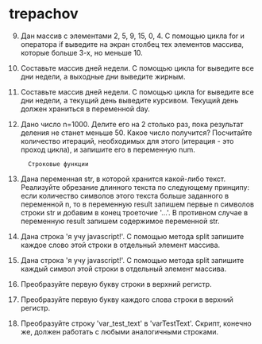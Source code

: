 # trepachov

 9. Дан массив с элементами 2, 5, 9, 15, 0, 4. С помощью цикла for и оператора if выведите на экран столбец тех элементов массива, которые больше 3-х, но меньше 10.
 14. Составьте массив дней недели. С помощью цикла for выведите все дни недели, а выходные дни выведите жирным.
 15.  Составьте массив дней недели. С помощью цикла for выведите все дни недели, а текущий день выведите курсивом. Текущий день должен храниться в переменной day.
 16. Дано число n=1000. Делите его на 2 столько раз, пока результат деления не станет меньше 50. Какое число получится? Посчитайте количество итераций, необходимых для этого (итерация - это проход цикла), и запишите его в переменную num.

           Строковые функции
 6. Дана переменная str, в которой хранится какой-либо текст. Реализуйте обрезание длинного текста по следующему принципу: если количество символов этого текста больше заданного в переменной n, то в переменную result запишем первые n символов строки str и добавим в конец троеточие '...'. В противном случае в переменную result запишем содержимое переменной str.
 8. Дана строка 'я учу javascript!'. С помощью метода split запишите каждое слово этой строки в отдельный элемент массива.

 9. Дана строка 'я учу javascript!'. С помощью метода split запишите каждый символ этой строки в отдельный элемент массива.
 12. Преобразуйте первую букву строки в верхний регистр.

 13. Преобразуйте первую букву каждого слова строки в верхний регистр.

 14. Преобразуйте строку 'var_test_text' в 'varTestText'. Скрипт, конечно же, должен работать с любыми аналогичными строками.